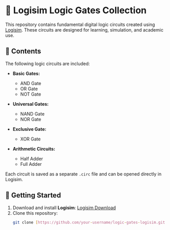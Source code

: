 # 🔌 Logisim Logic Gates Collection

This repository contains fundamental digital logic circuits created using [Logisim](http://www.cburch.com/logisim/). These circuits are designed for learning, simulation, and academic use.

## 📁 Contents

The following logic circuits are included:

- **Basic Gates:**
  - AND Gate
  - OR Gate
  - NOT Gate

- **Universal Gates:**
  - NAND Gate
  - NOR Gate

- **Exclusive Gate:**
  - XOR Gate

- **Arithmetic Circuits:**
  - Half Adder
  - Full Adder

Each circuit is saved as a separate `.circ` file and can be opened directly in Logisim.

## 🚀 Getting Started

1. Download and install **Logisim**: [Logisim Download](http://www.cburch.com/logisim/)
2. Clone this repository:
   ```bash
   git clone [https://github.com/your-username/logic-gates-logisim.git](https://github.com/Jaffar-Kazmi/Logisim.git)
